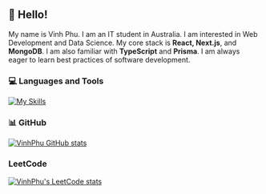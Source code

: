 ## 👋 Hello! 

My name is Vinh Phu. I am an IT student in Australia. I am interested in Web Development and Data Science. My core stack is **React, Next.js**, and **MongoDB**. I am also familiar with **TypeScript** and **Prisma**. I am always eager to learn best practices of software development.


### 💻 Languages and Tools 

[![My Skills](https://skillicons.dev/icons?i=html,css,js,py,react,next,mongodb)](https://skillicons.dev)

### 📊 GitHub

[![VinhPhu GitHub stats](https://github-readme-stats.vercel.app/api?username=vinhphuphan&show_icons=true&icon_color=586069&text_color=586069&bg_color=fff&line_height=30&hide_title=true&title_color=0366d6)](https://github.com/anuraghazra/github-readme-stats)

### LeetCode

[![VinhPhu's LeetCode stats](https://leetcode-stats-six.vercel.app/api?username=vinhphuphan)](https://github.com/KnlnKS/leetcode-stats)

